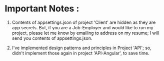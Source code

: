 # Important Notes :

1. Contents of appsettings.json of project 'Client' are hidden as they are app secrets. 
But, if you are a Job-Employer and would like to run my project, please let me know by emailing to address on my resume; I will send you contents of appsettings.json.

3. I've implemented design patterns and principles in Project 'API'; so, didn't implement those again in project 'API-Angular', to save time.
